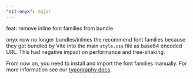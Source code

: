 ```yaml
---
"sit-onyx": major
---
```


feat: remove inline font families from bundle

onyx now no longer bundles/inlines the recommend font families because they got bundled by Vite into the main `style.css` file as base64 encoded URL.
This had negative impact on performance and tree-shaking.

From now on, you need to install and import the font families manually. For more information see our [typography docs](https://onyx.schwarz/development/typography.html#installation).
